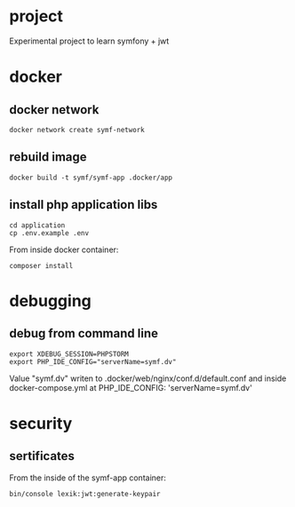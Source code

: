 # project

Experimental project to learn symfony + jwt


# docker

## docker network

    docker network create symf-network

## rebuild image

    docker build -t symf/symf-app .docker/app


## install php application libs

    cd application
    cp .env.example .env

From inside docker container:

    composer install



# debugging

## debug from command line 

    export XDEBUG_SESSION=PHPSTORM
    export PHP_IDE_CONFIG="serverName=symf.dv"

Value "symf.dv" writen to .docker/web/nginx/conf.d/default.conf 
and inside docker-compose.yml at  PHP_IDE_CONFIG: 'serverName=symf.dv'

    

# security

## sertificates

From the inside of the symf-app container:

    bin/console lexik:jwt:generate-keypair

